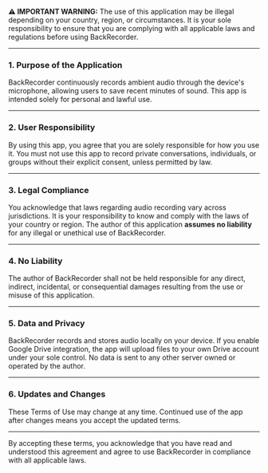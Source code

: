 
**⚠️ IMPORTANT WARNING:**
The use of this application may be illegal depending on your country, region, or circumstances. It is your sole responsibility to ensure that you are complying with all applicable laws and regulations before using BackRecorder.

---

### 1. Purpose of the Application
BackRecorder continuously records ambient audio through the device\'s microphone, allowing users to save recent minutes of sound. This app is intended solely for personal and lawful use.

---

### 2. User Responsibility
By using this app, you agree that you are solely responsible for how you use it.
You must not use this app to record private conversations, individuals, or groups without their explicit consent, unless permitted by law.

---

### 3. Legal Compliance
You acknowledge that laws regarding audio recording vary across jurisdictions.
It is your responsibility to know and comply with the laws of your country or region.
The author of this application **assumes no liability** for any illegal or unethical use of BackRecorder.

---

### 4. No Liability
The author of BackRecorder shall not be held responsible for any direct, indirect, incidental, or consequential damages resulting from the use or misuse of this application.

---

### 5. Data and Privacy
BackRecorder records and stores audio locally on your device.
If you enable Google Drive integration, the app will upload files to your own Drive account under your sole control.
No data is sent to any other server owned or operated by the author.

---

### 6. Updates and Changes
These Terms of Use may change at any time. Continued use of the app after changes means you accept the updated terms.

---

By accepting these terms, you acknowledge that you have read and understood this agreement and agree to use BackRecorder in compliance with all applicable laws.